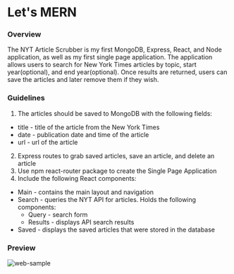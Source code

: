 # Let's MERN

### Overview
The NYT Article Scrubber is my first MongoDB, Express, React, and Node application, as well as my first single page application. The application allows users to search for New York Times articles by topic, start year(optional), and end year(optional). Once results are returned, users can save the articles and later remove them if they wish.

### Guidelines
1. The articles should be saved to MongoDB with the following fields:
  * title - title of the article from the New York Times
  * date - publication date and time of the article
  * url - url of the article
2. Express routes to grab saved articles, save an article, and delete an article
3. Use npm react-router package to create the Single Page Application
4. Include the following React components:
  * Main - contains the main layout and navigation
  * Search - queries the NYT API for articles. Holds the following components:
      * Query - search form
      * Results - displays API search results
  * Saved - displays the saved articles that were stored in the database


### Preview
![web-sample](https://media.giphy.com/media/NwxMDE5uEu0Ni/giphy.gif)
